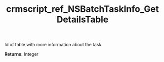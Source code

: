 ﻿---
title: crmscript_ref_NSBatchTaskInfo_GetDetailsTable
description: Integer NSBatchTaskInfo.GetDetailsTable()
intellisense: NSBatchTaskInfo.GetDetailsTable
keywords: NSBatchTaskInfo, GetDetailsTable
so.topic: reference
---

Id of table with more information about the task.

**Returns:** Integer


